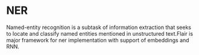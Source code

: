# NER
Named-entity recognition is a subtask of information extraction that seeks to locate and classify named entities mentioned in unstructured text.Flair is major framework for ner implementation with support of embeddings and RNN.
